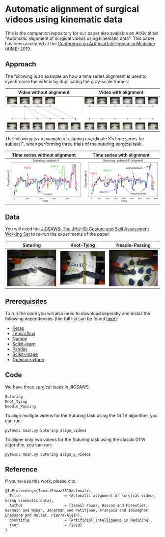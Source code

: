 # Automatic alignment of surgical videos using kinematic data
This is the companion repository for our paper also available on ArXiv titled "Automatic alignment of surgical videos using kinematic data".
This paper has been accepted at the [Conference on Artificial Intelligence in Medicine (AIME) 2019](http://aime19.aimedicine.info/).

## Approach 
The following is an example on how a time series alignment is used to synchronize the videos by duplicating the gray-scale frames.

Video without alignment             |  Video with alignment
:-------------------------:|:-------------------------:
![unsynched](https://github.com/hfawaz/aime19/blob/master/img/ts-videos.png)  |  ![synched](https://github.com/hfawaz/aime19/blob/master/img/ts-videos-synched.png)

The following is an example of aligning coordinate X’s time series for subject F, when performing three trials of the suturing surgical task.

Time series without alignment             |  Time series with alignment
:-------------------------:|:-------------------------:
![unsynched](https://github.com/hfawaz/aime19/blob/master/img/ts-ex-original.png)  |  ![synched](https://github.com/hfawaz/aime19/blob/master/img/ts-ex-warped.png)



## Data
You will need the [JIGSAWS: The JHU-ISI Gesture and Skill Assessment Working Set](https://cirl.lcsr.jhu.edu/research/hmm/datasets/jigsaws_release/) to re-run the experiments of the paper.

Suturing |  Knot-Tying | Needle-Passing
:-------------------------:|:-------------------------:|:-------------------------:
![st](https://github.com/hfawaz/aime19/blob/master/img/su.png)  |  ![kt](https://github.com/hfawaz/aime19/blob/master/img/kt.png) | ![np](https://github.com/hfawaz/aime19/blob/master/img/np.png)

## Prerequisites
To run the code you will also need to download seperatly and install the following dependencies (the full list can be found [here](https://github.com/hfawaz/aime19/blob/master/requirements.txt)): 
* [Keras](https://keras.io/)
* [Tensorflow](https://www.tensorflow.org/) 
* [Numpy](http://www.numpy.org/)
* [Scikit-learn](http://scikit-learn.org/stable/) 
* [Pandas](https://pandas.pydata.org/) 
* [Scikit-image](https://scikit-image.org)
* [Opencv-python](https://pypi.org/project/opencv-python/)

## Code
We have three surgical tasks in JIGSAWS. 
```
Suturing
Knot_Tying
Needle_Passing
```

To align multiple videos for the Suturing task using the NLTS algorithm, you can run:
```
python3 main.py Suturing align_videos
```

To aligne only two videos for the Suturing task using the classic DTW algorithm, you can run: 
```
python3 main.py Suturing align_2_videos
```

## Reference

If you re-use this work, please cite:

```
@InProceedings{IsmailFawaz2019automatic,
  Title                    = {Automatic alignment of surgical videos using kinematic data},
  Author                   = {Ismail Fawaz, Hassan and Forestier, Germain and Weber, Jonathan and Petitjean, François and Idoumghar, Lhassane and Muller, Pierre-Alain},
  booktitle                = {Artificial Intelligence in Medicine},
  Year                     = {2019}
}
```
